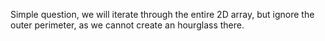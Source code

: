 Simple question, we will iterate through the entire 2D array, but ignore the outer perimeter, as we cannot create an hourglass there.
